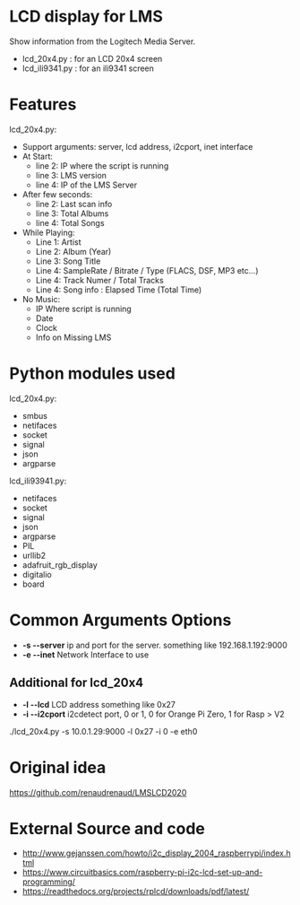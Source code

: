 # LCD display for LMS

Show information from the Logitech Media Server.

* lcd_20x4.py : for an LCD 20x4 screen
* lcd_ili9341.py : for an ili9341 screen

# Features

lcd_20x4.py:

* Support arguments: server, lcd address, i2cport, inet interface
* At Start:
  * line 2: IP where the script is running
  * line 3: LMS version
  * line 4: IP of the LMS Server
* After few seconds:
  * line 2: Last scan info
  * line 3: Total Albums
  * line 4: Total Songs
* While Playing:
  * Line 1: Artist
  * Line 2: Album (Year)
  * Line 3: Song Title
  * Line 4: SampleRate / Bitrate / Type (FLACS, DSF, MP3 etc...)
  * Line 4: Track Numer / Total Tracks 
  * Line 4: Song info : Elapsed Time (Total Time)
* No Music:
  * IP Where script is running
  * Date
  * Clock
  * Info on Missing LMS

# Python modules used

lcd_20x4.py:

* smbus
* netifaces
* socket
* signal
* json
* argparse

lcd_ili93941.py:

* netifaces
* socket
* signal
* json
* argparse
* PIL
* urllib2
* adafruit_rgb_display
* digitalio
* board

# Common Arguments Options 

* **-s --server** ip and port for the server. something like 192.168.1.192:9000
* **-e --inet** Network Interface to use

## Additional for lcd_20x4

* **-l --lcd** LCD address something like 0x27
* **-i --i2cport** i2cdetect port, 0 or 1, 0 for Orange Pi Zero, 1 for Rasp > V2

./lcd_20x4.py -s 10.0.1.29:9000 -l 0x27 -i 0 -e eth0

# Original idea

https://github.com/renaudrenaud/LMSLCD2020

# External Source and code

* http://www.gejanssen.com/howto/i2c_display_2004_raspberrypi/index.html
* https://www.circuitbasics.com/raspberry-pi-i2c-lcd-set-up-and-programming/
* https://readthedocs.org/projects/rplcd/downloads/pdf/latest/
